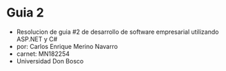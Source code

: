 # Guia 2 

* Resolucion de guia #2 de desarrollo de software empresarial utilizando ASP.NET y C# 
* por: Carlos Enrique Merino Navarro
* carnet: MN182254
* Universidad Don Bosco
